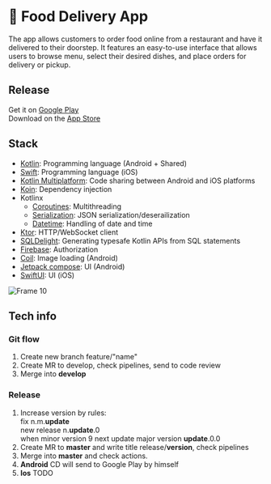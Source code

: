 # 🍕 Food Delivery App

The app allows customers to order food online from a restaurant and have it delivered to their doorstep. It features an easy-to-use interface that allows users to browse menu, select their desired dishes, and place orders for delivery or pickup.

## Release

Get it on [Google Play](https://play.google.com/store/apps/details?id=com.bunbeuaty.papakarlo) <br/>
Download on the [App Store](https://apps.apple.com/ru/app/%D0%BF%D0%B0%D0%BF%D0%B0-%D0%BA%D0%B0%D1%80%D0%BB%D0%BE/id6443966083)

## Stack

- [Kotlin](https://kotlinlang.org/): Programming language (Android + Shared)
- [Swift](https://developer.apple.com/swift/): Programming language (iOS)
- [Kotlin Multiplatform](https://kotlinlang.org/lp/mobile/): Code sharing between Android and iOS platforms
- [Koin](https://insert-koin.io/): Dependency injection
- Kotlinx
  - [Coroutines](https://github.com/Kotlin/kotlinx.coroutines): Multithreading
  - [Serialization](https://github.com/Kotlin/kotlinx.serialization): JSON serialization/deserailization
  - [Datetime](https://github.com/Kotlin/kotlinx-datetime): Handling of date and time
- [Ktor](https://ktor.io/): HTTP/WebSocket client
- [SQLDelight](https://cashapp.github.io/sqldelight/2.0.0-alpha05/): Generating typesafe Kotlin APIs from SQL statements
- [Firebase](https://firebase.google.com/): Authorization
- [Coil](https://coil-kt.github.io/coil/): Image loading (Android)
- [Jetpack compose](https://developer.android.com/jetpack/compose): UI (Android)
- [SwiftUI](https://developer.apple.com/xcode/swiftui/): UI (iOS)

![Frame 10](https://github.com/user-attachments/assets/e38eda17-7996-45b9-937b-576ae92cd7f9)



## Tech info

### Git flow
1. Create new branch feature/"name" <br/>
2. Create MR to develop, check pipelines, send to code review <br/>
3. Merge into **develop** <br/>

### Release

1. Increase version by rules: <br/>
    fix n.m.**update** <br/>
    new release n.**update**.0 <br/>
    when minor version 9 next update major version **update**.0.0 <br/>
2. Create MR to **master** and write title release/**version**, check pipelines <br/>
3. Merge into **master** and check actions.
4. **Android**  CD will send to Google Play by himself  <br/>
5. **Ios** TODO 

